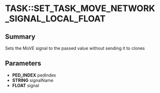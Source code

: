 # TASK::SET_TASK_MOVE_NETWORK_SIGNAL_LOCAL_FLOAT

## Summary
Sets the MoVE signal to the passed value without sending it to clones

## Parameters
* **PED_INDEX** pedIndex
* **STRING** signalName
* **FLOAT** signal